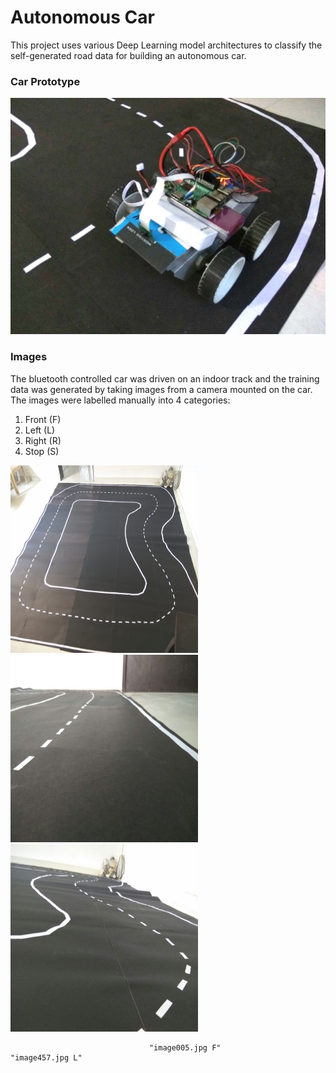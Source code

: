 # Autonomous Car

This project uses various Deep Learning model architectures to classify the self-generated road data for building an autonomous car.

### Car Prototype
<img src="https://github.com/First-Of-His-Name/Autonomous-Car-Prototype/blob/master/Car_image.jpg"/>

### Images
The bluetooth controlled car was driven on an indoor track and the training data was generated by taking images from a camera mounted on the car. The images were labelled manually into 4 categories:
1. Front (F)
2. Left  (L)
3. Right (R)
4. Stop  (S)

<img src="https://github.com/First-Of-His-Name/Autonomous-Car-Prototype/blob/master/track_image1.jpg" width="300px" height="300px"/> <img src="https://github.com/First-Of-His-Name/Autonomous-Car-Prototype/blob/master/track_image2.jpg" width="300px" height="300px"/> <img src="https://github.com/First-Of-His-Name/Autonomous-Car-Prototype/blob/master/track_image3.jpg" width="300px" height="300px"/>

                                   "image005.jpg F"                      "image457.jpg L"
